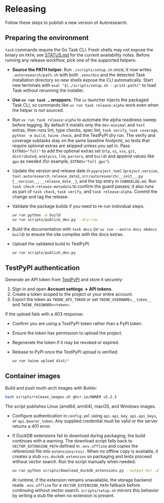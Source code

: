 # Releasing

Follow these steps to publish a new version of Autoresearch.

## Preparing the environment

`task` commands require the Go Task CLI. Fresh shells may not expose the
binary on `PATH`; see [STATUS.md][status-cli] for the current availability
notes. Before running any release workflow, pick one of the supported helpers:

- **Source the PATH helper.** Run `./scripts/setup.sh` once; it now writes
  `.autoresearch/path.sh` with both `.venv/bin` and the detected Task
  installation directory so new shells expose the CLI automatically. Start
  new terminals with `eval "$(./scripts/setup.sh --print-path)"` to load
  Task without rerunning the installer.
- **Use `uv run task …` wrappers.** The `uv` launcher injects the packaged
  Task CLI, so commands like `uv run task release:alpha` work even when the
  helper is not sourced.

- Run `uv run task release:alpha` to automate the alpha readiness sweep before
  tagging. By default it installs only the `dev-minimal` and `test` extras,
  then runs lint, type checks, spec lint, `task verify`, `task coverage`,
  `python -m build`, `twine check`, and the TestPyPI dry run. The verify and
  coverage subtasks stay on the same baseline footprint, so tests that require
  optional extras are skipped unless you opt in. Pass `EXTRAS="full"` to add
  the optional extras set (`nlp`, `ui`, `vss`, `git`, `distributed`,
  `analysis`, `llm`, `parsers`, and `build`) and append values like `gpu` as
  needed (for example, `EXTRAS="full gpu"`).
- Update the version and release date in `pyproject.toml`
  (`project.version`, `tool.autoresearch.release_date`),
  `src/autoresearch/__init__.py` (`__version__`, `__release_date__`), and the
  top entry in `CHANGELOG.md`. Run `task check-release-metadata` to confirm the
  guard passes; it also runs as part of `task check`, `task verify`, and
  `task release:alpha`. Commit the change and tag the release.
- Validate the package builds if you need to re-run individual steps.

  ```bash
  uv run python -m build
  uv run scripts/publish_dev.py --dry-run
  ```

- Build the documentation with `task docs` (or `uv run --extra docs mkdocs
  build`) to ensure the site compiles with the docs extras.

- Upload the validated build to TestPyPI.

  ```bash
  uv run scripts/publish_dev.py
  ```

[status-cli]:
  https://github.com/autoresearch/autoresearch/blob/main/STATUS.md#status

## TestPyPI authentication

Generate an API token from [TestPyPI](https://test.pypi.org/manage/account/)
and store it securely:

1. Sign in and open **Account settings → API tokens**.
2. Create a token scoped to the project or your entire account.
3. Export the token as ``TWINE_API_TOKEN`` or set
   ``TWINE_USERNAME=__token__`` and ``TWINE_PASSWORD=<token>``.

If the upload fails with a 403 response:

- Confirm you are using a TestPyPI token rather than a PyPI token.
- Ensure the token has permission to upload the project.
- Regenerate the token if it may be revoked or expired.

- Release to PyPI once the TestPyPI upload is verified.

  ```bash
  uv run twine upload dist/*
  ```

## Container images

Build and push multi-arch images with Buildx:

```bash
bash scripts/release_images.sh ghcr.io/OWNER v1.2.3
```

The script publishes Linux (amd64, arm64), macOS, and Windows images.

- Configure authentication in `config.yml` using `api.api_key`,
  `api.api_keys`, or `api.bearer_token`. Any supplied credential must be valid
  or the server returns a 401 error.

- If DuckDB extensions fail to download during packaging, the build
  continues with a warning. The download script falls back to
  `VECTOR_EXTENSION_PATH` defined in `.env.offline` and copies the
  referenced file into `extensions/vss/`. When no offline copy is
  available, it creates a stub `vss.duckdb_extension` so packaging and
  tests proceed without vector search. Run the script manually when
  needed:

  ```bash
  uv run python scripts/download_duckdb_extensions.py --output-dir ./extensions
  ```

  At runtime, if the extension remains unavailable, the storage backend
  reads `.env.offline` for a `VECTOR_EXTENSION_PATH` fallback before
  continuing without vector search. `scripts/setup.sh` mirrors this
  behavior by writing a stub file when no extension is present.

